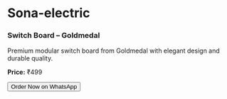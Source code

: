 # Sona-electric
<div class="product-card">
  <h3>Switch Board – Goldmedal</h3>
  <p>Premium modular switch board from Goldmedal with elegant design and durable quality.</p>
  <p><strong>Price:</strong> ₹499</p>
  <a href="https://wa.me/917679528743?text=I'm%20interested%20in%20the%20Goldmedal%20Switch%20Board" target="_blank">
    <button class="buy-button">Order Now on WhatsApp</button>
  </a>
</div>
